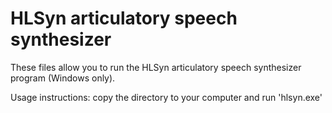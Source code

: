 # HLSyn articulatory speech synthesizer

These files allow you to run the HLSyn articulatory speech synthesizer program (Windows only).

Usage instructions: copy the directory to your computer and run 'hlsyn.exe'
